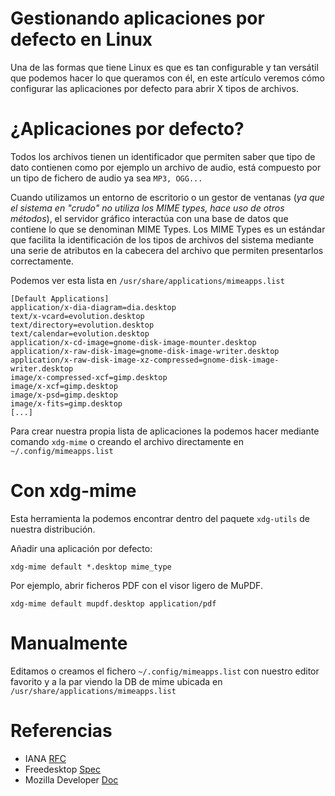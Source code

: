 # Gestionando aplicaciones por defecto en Linux

Una de las formas que tiene Linux es que es tan configurable y tan versátil que podemos hacer lo que queramos con él, en este artículo veremos cómo configurar las aplicaciones por defecto para abrir X tipos de archivos.

# ¿Aplicaciones por defecto?
Todos los archivos tienen un identificador que permiten saber que tipo de dato contienen como por ejemplo un archivo de audio, está compuesto por un tipo de fichero de audio ya sea `MP3, OGG...`

Cuando utilizamos un entorno de escritorio o un gestor de ventanas (_ya que el sistema en "crudo" no utiliza los MIME types, hace uso de otros métodos_), el servidor gráfico interactúa con una base de datos que contiene lo que se denominan MIME Types. Los MIME Types es un estándar que facilita la identificación de los tipos de archivos del sistema mediante una serie de atributos en la cabecera del archivo que permiten presentarlos correctamente.

Podemos ver esta lista en `/usr/share/applications/mimeapps.list`
```
[Default Applications]
application/x-dia-diagram=dia.desktop
text/x-vcard=evolution.desktop
text/directory=evolution.desktop
text/calendar=evolution.desktop
application/x-cd-image=gnome-disk-image-mounter.desktop
application/x-raw-disk-image=gnome-disk-image-writer.desktop
application/x-raw-disk-image-xz-compressed=gnome-disk-image-writer.desktop
image/x-compressed-xcf=gimp.desktop
image/x-xcf=gimp.desktop
image/x-psd=gimp.desktop
image/x-fits=gimp.desktop
[...]
```
Para crear nuestra propia lista de aplicaciones la podemos hacer mediante comando `xdg-mime` o creando el archivo directamente en `~/.config/mimeapps.list`

# Con xdg-mime
Esta herramienta la podemos encontrar dentro del paquete `xdg-utils` de nuestra distribución.

Añadir una aplicación por defecto:
```
xdg-mime default *.desktop mime_type
```
Por ejemplo, abrir ficheros PDF con el visor ligero de MuPDF.
```
xdg-mime default mupdf.desktop application/pdf 
```

# Manualmente
Editamos o creamos el fichero `~/.config/mimeapps.list` con nuestro editor favorito y a la par viendo la DB de mime ubicada en `/usr/share/applications/mimeapps.list`

# Referencias
 * IANA [RFC](https://tools.ietf.org/html/rfc6838?target=_blank)
 * Freedesktop [Spec](https://specifications.freedesktop.org/mime-apps-spec/mime-apps-spec-1.0.html?target=_blank)
 * Mozilla Developer [Doc](https://developer.mozilla.org/en-US/docs/Web/HTTP/Basics_of_HTTP/MIME_types/Complete_list_of_MIME_types?target=_blank)